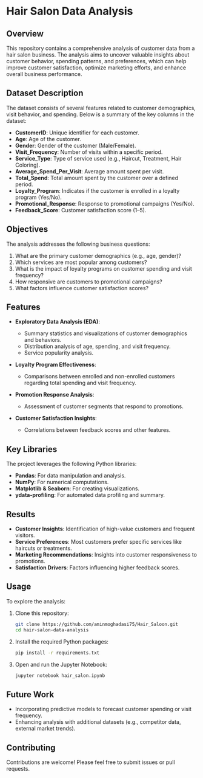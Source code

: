 
# Hair Salon Data Analysis

## Overview

This repository contains a comprehensive analysis of customer data from a hair salon business. The analysis aims to uncover valuable insights about customer behavior, spending patterns, and preferences, which can help improve customer satisfaction, optimize marketing efforts, and enhance overall business performance.

## Dataset Description

The dataset consists of several features related to customer demographics, visit behavior, and spending. Below is a summary of the key columns in the dataset:

- **CustomerID**: Unique identifier for each customer.
- **Age**: Age of the customer.
- **Gender**: Gender of the customer (Male/Female).
- **Visit_Frequency**: Number of visits within a specific period.
- **Service_Type**: Type of service used (e.g., Haircut, Treatment, Hair Coloring).
- **Average_Spend_Per_Visit**: Average amount spent per visit.
- **Total_Spend**: Total amount spent by the customer over a defined period.
- **Loyalty_Program**: Indicates if the customer is enrolled in a loyalty program (Yes/No).
- **Promotional_Response**: Response to promotional campaigns (Yes/No).
- **Feedback_Score**: Customer satisfaction score (1–5).

## Objectives

The analysis addresses the following business questions:

1. What are the primary customer demographics (e.g., age, gender)?
2. Which services are most popular among customers?
3. What is the impact of loyalty programs on customer spending and visit frequency?
4. How responsive are customers to promotional campaigns?
5. What factors influence customer satisfaction scores?

## Features

- **Exploratory Data Analysis (EDA)**:
  - Summary statistics and visualizations of customer demographics and behaviors.
  - Distribution analysis of age, spending, and visit frequency.
  - Service popularity analysis.

- **Loyalty Program Effectiveness**:
  - Comparisons between enrolled and non-enrolled customers regarding total spending and visit frequency.

- **Promotion Response Analysis**:
  - Assessment of customer segments that respond to promotions.

- **Customer Satisfaction Insights**:
  - Correlations between feedback scores and other features.

## Key Libraries

The project leverages the following Python libraries:

- **Pandas**: For data manipulation and analysis.
- **NumPy**: For numerical computations.
- **Matplotlib & Seaborn**: For creating visualizations.
- **ydata-profiling**: For automated data profiling and summary.

## Results

- **Customer Insights**: Identification of high-value customers and frequent visitors.
- **Service Preferences**: Most customers prefer specific services like haircuts or treatments.
- **Marketing Recommendations**: Insights into customer responsiveness to promotions.
- **Satisfaction Drivers**: Factors influencing higher feedback scores.

## Usage

To explore the analysis:

1. Clone this repository:
   ```bash
   git clone https://github.com/aminmoghadasi75/Hair_Saloon.git
   cd hair-salon-data-analysis
   ```
2. Install the required Python packages:
   ```bash
   pip install -r requirements.txt
   ```
3. Open and run the Jupyter Notebook:
   ```bash
   jupyter notebook hair_salon.ipynb
   ```

## Future Work

- Incorporating predictive models to forecast customer spending or visit frequency.
- Enhancing analysis with additional datasets (e.g., competitor data, external market trends).

## Contributing

Contributions are welcome! Please feel free to submit issues or pull requests.


